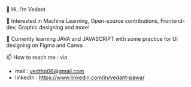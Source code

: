👋 Hi, I’m Vedant

👀 Interested in Machine Learning, Open-source contributions, Frontend-dev, Graphic designing and more!

🌱 Currently learning JAVA and JAVASCRIPT with some practice for UI designing on Figma and Canva

📫 How to reach me : via
* mail : vedthp06@gmail.com 
* linkedIn : https://www.linkedin.com/in/vedant-pawar

<!---
codderv006/codderv006 is a ✨ special ✨ repository because its `README.md` (this file) appears on your GitHub profile.
You can click the Preview link to take a look at your changes.
--->

